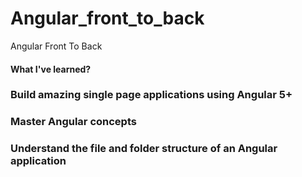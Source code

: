 # Angular_front_to_back
Angular Front To Back 

#### What I've learned?

### Build amazing single page applications using Angular 5+

### Master Angular concepts

### Understand the file and folder structure of an Angular application
